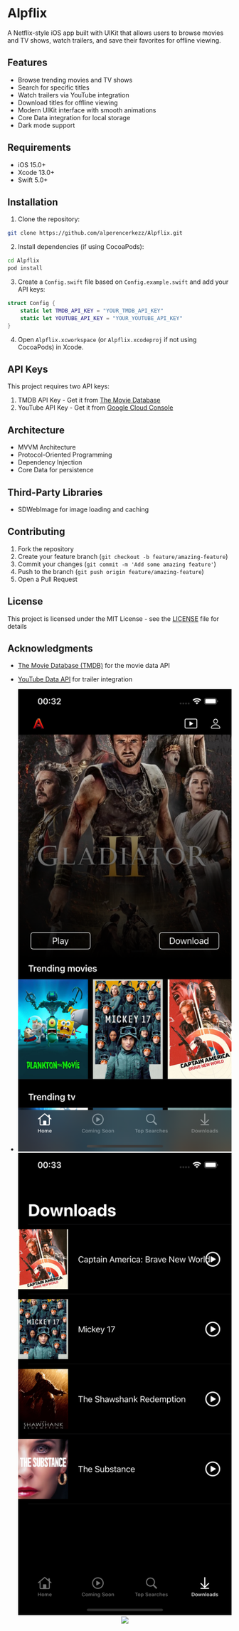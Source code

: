 # Alpflix

A Netflix-style iOS app built with UIKit that allows users to browse movies and TV shows, watch trailers, and save their favorites for offline viewing.

## Features

- Browse trending movies and TV shows
- Search for specific titles
- Watch trailers via YouTube integration
- Download titles for offline viewing
- Modern UIKit interface with smooth animations
- Core Data integration for local storage
- Dark mode support

## Requirements

- iOS 15.0+
- Xcode 13.0+
- Swift 5.0+

## Installation

1. Clone the repository:
```bash
git clone https://github.com/alperencerkezz/Alpflix.git
```

2. Install dependencies (if using CocoaPods):
```bash
cd Alpflix
pod install
```

3. Create a `Config.swift` file based on `Config.example.swift` and add your API keys:
```swift
struct Config {
    static let TMDB_API_KEY = "YOUR_TMDB_API_KEY"
    static let YOUTUBE_API_KEY = "YOUR_YOUTUBE_API_KEY"
}
```

4. Open `Alpflix.xcworkspace` (or `Alpflix.xcodeproj` if not using CocoaPods) in Xcode.

## API Keys

This project requires two API keys:

1. TMDB API Key - Get it from [The Movie Database](https://www.themoviedb.org/documentation/api)
2. YouTube API Key - Get it from [Google Cloud Console](https://console.cloud.google.com/)

## Architecture

- MVVM Architecture
- Protocol-Oriented Programming
- Dependency Injection
- Core Data for persistence

## Third-Party Libraries

- SDWebImage for image loading and caching

## Contributing

1. Fork the repository
2. Create your feature branch (`git checkout -b feature/amazing-feature`)
3. Commit your changes (`git commit -m 'Add some amazing feature'`)
4. Push to the branch (`git push origin feature/amazing-feature`)
5. Open a Pull Request

## License

This project is licensed under the MIT License - see the [LICENSE](LICENSE) file for details

## Acknowledgments

- [The Movie Database (TMDB)](https://www.themoviedb.org/) for the movie data API
- [YouTube Data API](https://developers.google.com/youtube/v3) for trailer integration

- <p align="center">
  <img src="https://github.com/alperencerkezz/Alpflix/blob/4a4e894ca2e774fb7653cc51a2e7fcdbaf65ec60/1.png" width="500">
  <img src="https://github.com/alperencerkezz/Alpflix/blob/4a4e894ca2e774fb7653cc51a2e7fcdbaf65ec60/2.png" width="500">
  <img src="https://github.com/alperencerkezz/Alpflix/blob/4a4e894ca2e774fb7653cc51a2e7fcdbaf65ec60/3.png" width="500">
</p>

